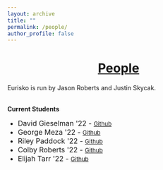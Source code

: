 ```yaml
---
layout: archive
title: ""
permalink: /people/
author_profile: false
---
```


# [<center>People</center>](#top)

<div style="width:100%; max-width:800px; margin:auto">  
    
<p>Eurisko is run by Jason Roberts and Justin Skycak.</p>

<br><b>Current Students</b>
<font size="3em"><ul>
    <li>David Gieselman '22 - <font size="2em"><a class="body" target="_blank" href="https://github.com/DrM00G">Github</a></font></li>
    <li>George Meza '22 - <font size="2em"><a class="body" target="_blank" href="https://github.com/geomeza">Github</a></font></li>
    <li>Riley Paddock '22 - <font size="2em"><a class="body" target="_blank" href="https://github.com/RileyPaddock">Github</a></font></li>
    <li>Colby Roberts '22 - <font size="2em"><a class="body" target="_blank" href="https://github.com/C0BBL3">Github</a></font></li>
    <li>Elijah Tarr '22 - <font size="2em"><a class="body" target="_blank" href="https://github.com/eoriont">Github</a></font></li>
</ul></font> 

</div>
